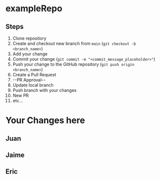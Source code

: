 # exampleRepo
## Steps
1. Clone repository
2. Create and checkout new branch from `main` (`git checkout -b <branch_name>`)
3. Add your change
4. Commit your change (`git commit -m "<commit_message_placeholder>"`)
5. Push your change to the GitHub repository (`git push origin <branch_name>`)
6. Create a Pull Request
7. --PR Approval--
8. Update local branch
9. Push branch with your changes
10. New PR
11. etc...

# Your Changes here

## Juan
<!-- Add a change below this line -->


## Jaime
<!-- Add a change below this line -->


## Eric
<!-- Add a change below this line -->